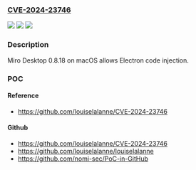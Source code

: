 ### [CVE-2024-23746](https://cve.mitre.org/cgi-bin/cvename.cgi?name=CVE-2024-23746)
![](https://img.shields.io/static/v1?label=Product&message=n%2Fa&color=blue)
![](https://img.shields.io/static/v1?label=Version&message=n%2Fa&color=blue)
![](https://img.shields.io/static/v1?label=Vulnerability&message=n%2Fa&color=brighgreen)

### Description

Miro Desktop 0.8.18 on macOS allows Electron code injection.

### POC

#### Reference
- https://github.com/louiselalanne/CVE-2024-23746

#### Github
- https://github.com/louiselalanne/CVE-2024-23746
- https://github.com/louiselalanne/louiselalanne
- https://github.com/nomi-sec/PoC-in-GitHub

